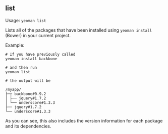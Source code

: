 ## list

Usage: `yeoman list`

Lists all of the packages that have been installed using `yeoman install` (Bower) in your current project. 

Example:

```shell
# If you have previously called
yeoman install backbone

# and then run
yeoman list

# the output will be

/myapp/
├─┬ backbone#0.9.2
│ ├── jquery#1.7.2
│ └── underscore#1.3.3
├── jquery#1.7.2
└── underscore#1.3.3
```

As you can see, this also includes the version information for each package and its dependencies.